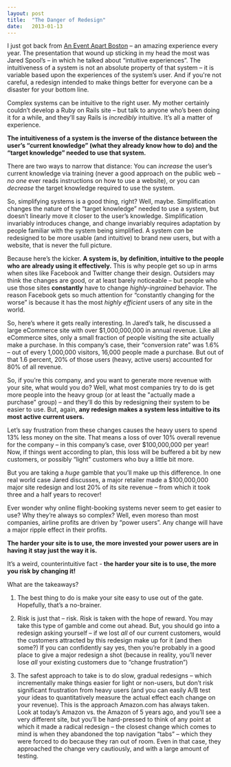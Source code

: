 ```yaml
---
layout: post
title:  "The Danger of Redesign"
date:   2013-01-13
---
```


I just got back from [An Event Apart Boston](http://archive.aneventapart.com/2012/boston/?/2012/boston/) – an amazing experience every year. The presentation that wound up sticking in my head the most was Jared Spool’s – in which he talked about “intuitive experiences”. The intuitiveness of a system is not an absolute property of that system – it is variable based upon the experiences of the system’s user. And if you're not careful, a redesign intended to make things better for everyone can be a disaster for your bottom line.

Complex systems can be intuitive to the right user. My mother certainly couldn’t develop a Ruby on Rails site – but talk to anyone who’s been doing it for a while, and they’ll say Rails is *incredibly* intuitive. It’s all a matter of experience.

**The intuitiveness of a system is the inverse of the distance between the user’s “current knowledge” (what they already know how to do) and the “target knowledge” needed to use that system.**

There are two ways to narrow that distance: You can *increase* the user’s current knowledge via training (never a good approach on the public web – *no one* ever reads instructions on how to use a website), or you can *decrease* the target knowledge required to use the system.

So, simplifying systems is a good thing, right? Well, maybe. Simplification changes the nature of the “target knowledge” needed to use a system, but doesn’t linearly move it closer to the user’s knowledge. Simplification invariably introduces change, and change invariably requires adaptation by people familiar with the system being simplified. A system *can* be redesigned to be more usable (and intuitive) to brand new users, but with a website, that is never the full picture.

Because here’s the kicker. **A system is, by definition, intuitive to the people who are already using it effectively.** This is why people get so up in arms when sites like Facebook and Twitter change their design. Outsiders may think the changes are good, or at least barely noticeable – but people who use those sites **constantly** have to change *highly-ingrained* behavior. The reason Facebook gets so much attention for “constantly changing for the worse” is because it has the most *highly efficient* users of any site in the world.

So, here’s where it gets really interesting. In Jared’s talk, he discussed a large eCommerce site with over $1,000,000,000 in annual revenue. Like all eCommerce sites, only a small fraction of people visiting the site actually make a purchase. In this company’s case, their “conversion rate” was 1.6% – out of every 1,000,000 visitors, 16,000 people made a purchase. But out of that 1.6 percent, 20% of those users (heavy, active users) accounted for 80% of all revenue.

So, if you’re this company, and you want to generate more revenue with your site, what would you do? Well, what most companies try to do is get more people into the heavy group (or at least the "actually made a purchase" group) – and they’ll do this by redesigning their system to be easier to use. But, again, **any redesign makes a system less intuitive to its most active current users.**

Let’s say frustration from these changes causes the heavy users to spend 13% less money on the site. That means a loss of over 10% overall revenue for the company – in this company’s case, over $100,000,000 per year! Now, if things went according to plan, this loss will be buffered a bit by new customers, or possibly “light” customers who buy a little bit more.

But you are taking a *huge* gamble that you’ll make up this difference. In one real world case Jared discusses, a major retailer made a $100,000,000 major site redesign and lost 20% of its site revenue – from which it took three and a half years to recover!

Ever wonder why online flight-booking systems never seem to get easier to use? Why they’re always so complex? Well, even moreso than most companies, airline profits are driven by “power users”. Any change will have a major ripple effect in their profits.

**The harder your site is to use, the more invested your power users are in having it stay just the way it is.**

It’s a weird, counterintuitive fact - **the harder your site is to use, the more you risk by changing it!**

What are the takeaways?

1. The best thing to do is make your site easy to use out of the gate. Hopefully, that’s a no-brainer.

2. Risk is just that – risk. Risk is taken with the hope of reward. You may take this type of gamble and come out ahead. But, you should go into a redesign asking yourself – if we lost *all* of our current customers, would the customers attracted by this redesign make up for it (and then some?) If you can confidently say yes, then you’re probably in a good place to give a major redesign a shot (because in reality, you’ll never lose *all* your existing customers due to “change frustration”)

3. The safest approach to take is to do slow, gradual redesigns – which incrementally make things easier for light or non-users, but don’t risk significant frustration from heavy users (and you can easily A/B test your ideas to quantitatively measure the actual effect each change on your revenue). This is the approach Amazon.com has always taken. Look at today’s Amazon vs. the Amazon of 5 years ago, and you’ll see a very different site, but you’ll be hard-pressed to think of any point at which it made a radical redesign – the closest change which comes to mind is when they abandoned the top navigation “tabs” – which they were forced to do because they ran out of room. Even in that case, they approached the change very cautiously, and with a large amount of testing.
